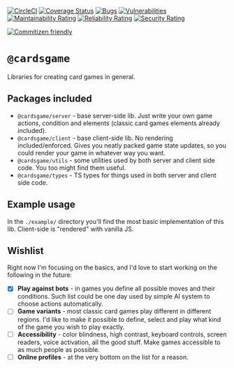 [![CircleCI](https://circleci.com/gh/Zielak/cardsGame/tree/master.svg?style=svg&circle-token=0731ea14fca235ad0b3aaaa4484137faa81d8b47)](https://circleci.com/gh/Zielak/cardsGame/tree/master) [![Coverage Status](https://coveralls.io/repos/github/Zielak/cardsGame/badge.svg?branch=master)](https://coveralls.io/github/Zielak/cardsGame?branch=master)
[![Bugs](https://sonarcloud.io/api/project_badges/measure?project=Zielak_cardsGame&metric=bugs)](https://sonarcloud.io/dashboard?id=Zielak_cardsGame) [![Vulnerabilities](https://sonarcloud.io/api/project_badges/measure?project=Zielak_cardsGame&metric=vulnerabilities)](https://sonarcloud.io/dashboard?id=Zielak_cardsGame)
[![Maintainability Rating](https://sonarcloud.io/api/project_badges/measure?project=Zielak_cardsGame&metric=sqale_rating)](https://sonarcloud.io/dashboard?id=Zielak_cardsGame) [![Reliability Rating](https://sonarcloud.io/api/project_badges/measure?project=Zielak_cardsGame&metric=reliability_rating)](https://sonarcloud.io/dashboard?id=Zielak_cardsGame) [![Security Rating](https://sonarcloud.io/api/project_badges/measure?project=Zielak_cardsGame&metric=security_rating)](https://sonarcloud.io/dashboard?id=Zielak_cardsGame)

[![Commitizen friendly](https://img.shields.io/badge/commitizen-friendly-brightgreen.svg)](http://commitizen.github.io/cz-cli/)

# `@cardsgame`

Libraries for creating card games in general.

## Packages included

- `@cardsgame/server` - base server-side lib. Just write your own game actions, condition and elements (classic card games elements already included).
- `@cardsgame/client` - base client-side lib. No rendering included/enforced. Gives you neatly packed game state updates, so you could render your game in whatever way you want.
- `@cardsgame/utils` - some utilities used by both server and client side code. You too might find them useful.
- `@cardsgame/types` - TS types for things used in both server and client side code.

## Example usage

In the `./example/` directory you'll find the most basic implementation of this lib. Client-side is "rendered" with vanilla JS.

## Wishlist

Right now I'm focusing on the basics, and I'd love to start working on the following in the future:

- [x] **Play against bots** - in games you define all possible moves and their conditions. Such list could be one day used by simple AI system to choose actions automatically.
- [ ] **Game variants** - most classic card games play different in different regions. I'd like to make it possible to define, select and play what kind of the game you wish to play exactly.
- [ ] **Accessibility** - color blindness, high contrast, keyboard controls, screen readers, voice activation, all the good stuff. Make games accessible to as much people as possible.
- [ ] **Online profiles** - at the very bottom on the list for a reason.
